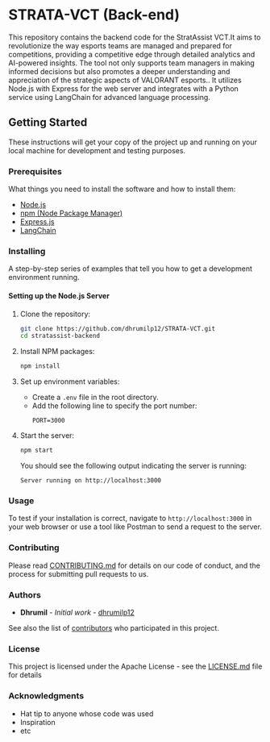 # STRATA-VCT (Back-end)

This repository contains the backend code for the StratAssist VCT.It aims to revolutionize the way esports teams are managed and prepared for competitions, providing a competitive edge through detailed analytics and AI-powered insights. The tool not only supports team managers in making informed decisions but also promotes a deeper understanding and appreciation of the strategic aspects of VALORANT esports.. It utilizes Node.js with Express for the web server and integrates with a Python service using LangChain for advanced language processing.

## Getting Started

These instructions will get your copy of the project up and running on your local machine for development and testing purposes.

### Prerequisites

What things you need to install the software and how to install them:

- [Node.js](https://nodejs.org/en)
- [npm (Node Package Manager)](https://www.npmjs.com/)
- [Express.js](https://expressjs.com/)
- [LangChain](https://js.langchain.com/v0.1/docs/get_started)

### Installing

A step-by-step series of examples that tell you how to get a development environment running.

#### Setting up the Node.js Server

1. Clone the repository:
   ```sh
   git clone https://github.com/dhrumilp12/STRATA-VCT.git
   cd stratassist-backend
   ```

2. Install NPM packages:
   ```sh
   npm install
   ```

3. Set up environment variables:
   - Create a `.env` file in the root directory.
   - Add the following line to specify the port number:
     ```
     PORT=3000
     ```

4. Start the server:
   ```sh
   npm start
   ```

   You should see the following output indicating the server is running:
   ```
   Server running on http://localhost:3000
   ```


### Usage

To test if your installation is correct, navigate to `http://localhost:3000` in your web browser or use a tool like Postman to send a request to the server.

### Contributing

Please read [CONTRIBUTING.md](https://github.com/dhrumilp12/STRATA-VCT/CONTRIBUTING.md) for details on our code of conduct, and the process for submitting pull requests to us.


### Authors

- **Dhrumil** - *Initial work* - [dhrumilp12](https://github.com/dhrumilp12)

See also the list of [contributors](https://github.com/dhrumilp12/STRATA-VCT/contributors) who participated in this project.

### License

This project is licensed under the Apache License - see the [LICENSE.md](LICENSE.md) file for details

### Acknowledgments

- Hat tip to anyone whose code was used
- Inspiration
- etc

